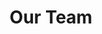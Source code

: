 ---
title: "Our Team"
# watermark text
watermark: "Team"
# page header background image
page_header_image: "images/background/about.jpg"
# meta description
description : "Cupidatat non proident sunt culpa qui officia deserunt mollit <br> anim idest laborum sed ut perspiciatis."

layout: "team"
draft: false

team_member:
# team member
- name : "Justine Marshall"
  image : "images/team/team-member-1.jpg"
  designation : "Designer"
  social:
  - icon : "fab fa-facebook"
    link : "#"
  - icon : "fab fa-twitter"
    link : "#"
  - icon : "fab fa-linkedin"
    link : "#"
  - icon : "fab fa-pinterest-p"
    link : "#"
    
# team member
- name : "Liam Hughes"
  image : "images/team/team-member-2.jpg"
  designation : "Developer"
  social:
  - icon : "fab fa-facebook"
    link : "#"
  - icon : "fab fa-twitter"
    link : "#"
  - icon : "fab fa-linkedin"
    link : "#"
  - icon : "fab fa-pinterest-p"
    link : "#"
    
# team member
- name : "Neil Roberts"
  image : "images/team/team-member-3.jpg"
  designation : "Marketer"
  social:
  - icon : "fab fa-facebook"
    link : "#"
  - icon : "fab fa-twitter"
    link : "#"
  - icon : "fab fa-linkedin"
    link : "#"
  - icon : "fab fa-pinterest-p"
    link : "#"
    
# team member
- name : "Justine Marshall"
  image : "images/team/team-member-4.jpg"
  designation : "Designer"
  social:
  - icon : "fab fa-facebook"
    link : "#"
  - icon : "fab fa-twitter"
    link : "#"
  - icon : "fab fa-linkedin"
    link : "#"
  - icon : "fab fa-pinterest-p"
    link : "#"
    
# team member
- name : "Liam Hughes"
  image : "images/team/team-member-5.jpg"
  designation : "Developer"
  social:
  - icon : "fab fa-facebook"
    link : "#"
  - icon : "fab fa-twitter"
    link : "#"
  - icon : "fab fa-linkedin"
    link : "#"
  - icon : "fab fa-pinterest-p"
    link : "#"
    
# team member
- name : "Neil Roberts"
  image : "images/team/team-member-6.jpg"
  designation : "Marketer"
  social:
  - icon : "fab fa-facebook"
    link : "#"
  - icon : "fab fa-twitter"
    link : "#"
  - icon : "fab fa-linkedin"
    link : "#"
  - icon : "fab fa-pinterest-p"
    link : "#"
---